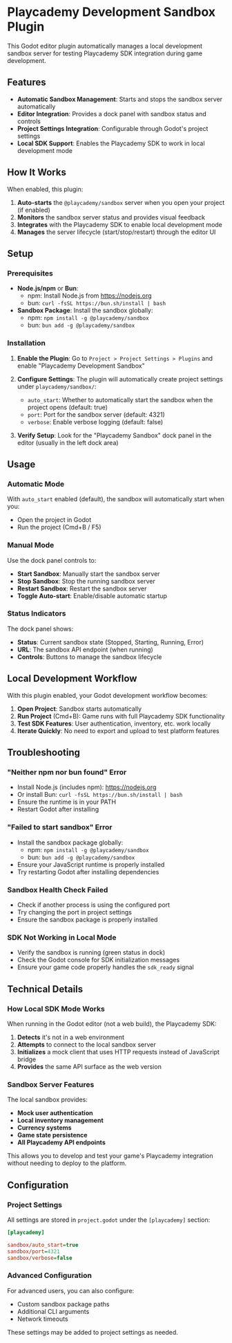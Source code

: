 # Playcademy Development Sandbox Plugin

This Godot editor plugin automatically manages a local development sandbox server for testing Playcademy SDK integration during game development.

## Features

- **Automatic Sandbox Management**: Starts and stops the sandbox server automatically
- **Editor Integration**: Provides a dock panel with sandbox status and controls
- **Project Settings Integration**: Configurable through Godot's project settings
- **Local SDK Support**: Enables the Playcademy SDK to work in local development mode

## How It Works

When enabled, this plugin:

1. **Auto-starts** the `@playcademy/sandbox` server when you open your project (if enabled)
2. **Monitors** the sandbox server status and provides visual feedback
3. **Integrates** with the Playcademy SDK to enable local development mode
4. **Manages** the server lifecycle (start/stop/restart) through the editor UI

## Setup

### Prerequisites

- **Node.js/npm** or **Bun**:
    - npm: Install Node.js from https://nodejs.org
    - bun: `curl -fsSL https://bun.sh/install | bash`
- **Sandbox Package**: Install the sandbox globally:
    - npm: `npm install -g @playcademy/sandbox`
    - bun: `bun add -g @playcademy/sandbox`

### Installation

1. **Enable the Plugin**: Go to `Project > Project Settings > Plugins` and enable "Playcademy Development Sandbox"

2. **Configure Settings**: The plugin will automatically create project settings under `playcademy/sandbox/`:

    - `auto_start`: Whether to automatically start the sandbox when the project opens (default: true)
    - `port`: Port for the sandbox server (default: 4321)
    - `verbose`: Enable verbose logging (default: false)

3. **Verify Setup**: Look for the "Playcademy Sandbox" dock panel in the editor (usually in the left dock area)

## Usage

### Automatic Mode

With `auto_start` enabled (default), the sandbox will automatically start when you:

- Open the project in Godot
- Run the project (Cmd+B / F5)

### Manual Mode

Use the dock panel controls to:

- **Start Sandbox**: Manually start the sandbox server
- **Stop Sandbox**: Stop the running sandbox server
- **Restart Sandbox**: Restart the sandbox server
- **Toggle Auto-start**: Enable/disable automatic startup

### Status Indicators

The dock panel shows:

- **Status**: Current sandbox state (Stopped, Starting, Running, Error)
- **URL**: The sandbox API endpoint (when running)
- **Controls**: Buttons to manage the sandbox lifecycle

## Local Development Workflow

With this plugin enabled, your Godot development workflow becomes:

1. **Open Project**: Sandbox starts automatically
2. **Run Project** (Cmd+B): Game runs with full Playcademy SDK functionality
3. **Test SDK Features**: User authentication, inventory, etc. work locally
4. **Iterate Quickly**: No need to export and upload to test platform features

## Troubleshooting

### "Neither npm nor bun found" Error

- Install Node.js (includes npm): https://nodejs.org
- Or install Bun: `curl -fsSL https://bun.sh/install | bash`
- Ensure the runtime is in your PATH
- Restart Godot after installing

### "Failed to start sandbox" Error

- Install the sandbox package globally:
    - npm: `npm install -g @playcademy/sandbox`
    - bun: `bun add -g @playcademy/sandbox`
- Ensure your JavaScript runtime is properly installed
- Try restarting Godot after installing dependencies

### Sandbox Health Check Failed

- Check if another process is using the configured port
- Try changing the port in project settings
- Ensure the sandbox package is properly installed

### SDK Not Working in Local Mode

- Verify the sandbox is running (green status in dock)
- Check the Godot console for SDK initialization messages
- Ensure your game code properly handles the `sdk_ready` signal

## Technical Details

### How Local SDK Mode Works

When running in the Godot editor (not a web build), the Playcademy SDK:

1. **Detects** it's not in a web environment
2. **Attempts** to connect to the local sandbox server
3. **Initializes** a mock client that uses HTTP requests instead of JavaScript bridge
4. **Provides** the same API surface as the web version

### Sandbox Server Features

The local sandbox provides:

- **Mock user authentication**
- **Local inventory management**
- **Currency systems**
- **Game state persistence**
- **All Playcademy API endpoints**

This allows you to develop and test your game's Playcademy integration without needing to deploy to the platform.

## Configuration

### Project Settings

All settings are stored in `project.godot` under the `[playcademy]` section:

```ini
[playcademy]

sandbox/auto_start=true
sandbox/port=4321
sandbox/verbose=false
```

### Advanced Configuration

For advanced users, you can also configure:

- Custom sandbox package paths
- Additional CLI arguments
- Network timeouts

These settings may be added to project settings as needed.
